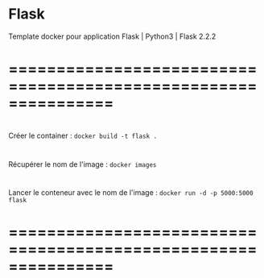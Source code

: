 # Flask
Template docker pour application Flask  | Python3 | Flask 2.2.2

# ===============================================================
#
 Créer le container : ```docker build -t flask .```
#
 Récupérer le nom de l'image : ```docker images```
#
 Lancer le conteneur avec le nom de l'image :  ```docker run -d -p 5000:5000 flask```
#
# ===============================================================
